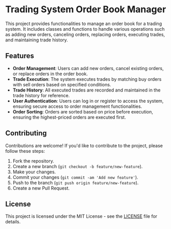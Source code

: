 # Trading System Order Book Manager

This project provides functionalities to manage an order book for a trading system. It includes classes and functions to handle various operations such as adding new orders, canceling orders, replacing orders, executing trades, and maintaining trade history.

## Features

- **Order Management**: Users can add new orders, cancel existing orders, or replace orders in the order book.
- **Trade Execution**: The system executes trades by matching buy orders with sell orders based on specified conditions.
- **Trade History**: All executed trades are recorded and maintained in the trade history for reference.
- **User Authentication**: Users can log in or register to access the system, ensuring secure access to order management functionalities.
- **Order Sorting**: Orders are sorted based on price before execution, ensuring the highest-priced orders are executed first.

## Contributing

Contributions are welcome! If you'd like to contribute to the project, please follow these steps:

1. Fork the repository.
2. Create a new branch (`git checkout -b feature/new-feature`).
3. Make your changes.
4. Commit your changes (`git commit -am 'Add new feature'`).
5. Push to the branch (`git push origin feature/new-feature`).
6. Create a new Pull Request.

## License

This project is licensed under the MIT License - see the [LICENSE](LICENSE) file for details.
